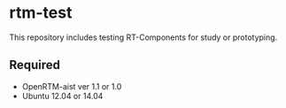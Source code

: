 # rtm-test

This repository includes testing RT-Components for study or prototyping.

## Required

* OpenRTM-aist ver 1.1 or 1.0
* Ubuntu 12.04 or 14.04
